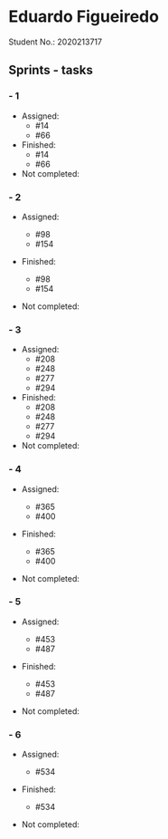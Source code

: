 # Eduardo Figueiredo

Student No.: 2020213717

## Sprints - tasks

### - 1

* Assigned:
  - #14
  - #66
* Finished:
  - #14
  - #66
* Not completed:

### - 2

* Assigned:
  - #98
  - #154

* Finished:
  - #98
  - #154
* Not completed:

### - 3

* Assigned:
  - #208
  - #248
  - #277
  - #294
* Finished:
  - #208
  - #248
  - #277
  - #294
* Not completed:

### - 4

* Assigned:
  - #365
  - #400
* Finished:
  - #365
  - #400

* Not completed:


### - 5

* Assigned:
  - #453
  - #487
* Finished:
  - #453
  - #487

* Not completed:


### - 6

* Assigned:
  - #534
* Finished:
  - #534

* Not completed:
